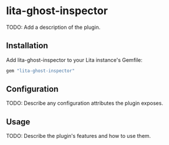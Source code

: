 # lita-ghost-inspector

TODO: Add a description of the plugin.

## Installation

Add lita-ghost-inspector to your Lita instance's Gemfile:

``` ruby
gem "lita-ghost-inspector"
```

## Configuration

TODO: Describe any configuration attributes the plugin exposes.

## Usage

TODO: Describe the plugin's features and how to use them.
